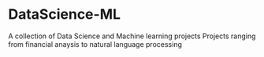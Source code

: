 # DataScience-ML
A collection of Data Science and Machine learning projects
Projects ranging from financial anaysis to natural language processing
